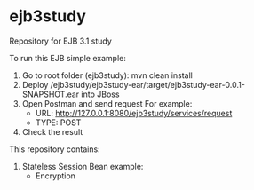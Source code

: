 ejb3study
=========

Repository for EJB 3.1 study

To run this EJB simple example:

1. Go to root folder (ejb3study): mvn clean install
2. Deploy /ejb3study/ejb3study-ear/target/ejb3study-ear-0.0.1-SNAPSHOT.ear into JBoss
3. Open Postman and send request
   For example:
   - URL: http://127.0.0.1:8080/ejb3study/services/request
   - TYPE: POST
4. Check the result



This repository contains:

1. Stateless Session Bean example:
   - Encryption